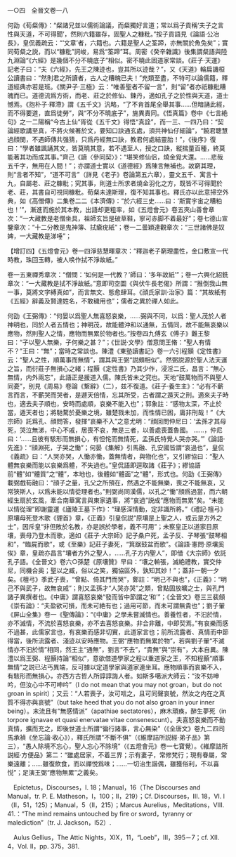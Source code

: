 一○四　全晉文卷一八

何劭《荀粲傳》：“粲諸兄並以儒術論議，而粲獨好言道；常以爲子貢稱‘夫子之言性與天道，不可得聞’，然則六籍雖存，固聖人之糠粃。”按子貢語見《論語·公冶長》，皇侃義疏云：“‘文章’者，六籍也。六籍是聖人之筌蹄，亦無關於魚兔矣”；實同荀粲之説，而以“糠粃”詞峻，易爲“筌蹄”耳。周密《癸辛雜識》後集謂粲語與陸九淵論“《六經》是幾個不分不曉底子”相似。密不曉此固道家常談。《莊子·天運》記老子曰：“夫《六經》，先王之陳迹也，豈其所以迹哉？”，又《天道》輪扁譏桓公讀書曰：“然則君之所讀者，古人之糟魄已夫！”充類至盡，不特可以論儒籍，釋道經典亦若是班。《關尹子·三極》云：“唯善聖者不留一言”，則“留”者亦祇糠粃糟魄而已。道德流爲方術，而老、莊之於修仙、鍊丹，適如孔子之於性與天道，道士憾焉。《抱朴子·釋滯》謂《五千文》汎略，“了不肯首尾全舉其事……但暗誦此經，而不得要道，直爲徒勞”，與“不分不曉底子”，施異責同。《悟真篇》卷中《七言絶句》之一二陽稱“今古上仙”胥從《五千文》得悟“真詮”，而一三、一四乃曰：“契論經歌講至真，不將火候著於文，要知口訣通玄處，須共神仙仔細論”，“饒君聰慧過顔閔，不遇師傳共强猜，只爲丹經無口訣，教君何處結靈胎！”，《後序》復曰：“學者雖諷誦其文，皆莫曉其意，若不遇至人，授之口訣，縱揣量百種，終莫能著其功而成其事。”齊己《讀〈參同契〉》：“堪笑修仙侣，燒金覓大還。……悲哉五千字，無用在人間！”；亦謂道士實以《道德經》爲陳言無補也。故窮其理，則“言者不知”，“道不可言”（詳見《老子》卷論第五六章），靈文五千、寓言十九，自屬老、莊之糠粃；究其事，則道士所求者燒金羽化之方，既皆不可得聞於老、莊，其書自可視同糠粃。荀粲未達斯理，復不知其事也。釋氏亦以此意掃空外典，如《高僧傳》二集卷二二《本濟傳》：“於六經三史……曰：‘斯實宇宙之糟粕也！’”，漸進而施於其本教，出語却更粗率，如《五燈會元》卷五夾山善會章次：“一大藏教是老僧坐具，祖師玄旨是破草鞋，寧可赤脚不着最好”；卷七德山宣鑒章次：“十二分教是鬼神簿、拭瘡疣紙”；卷一二曇穎達觀章次：“三世諸佛是奴婢，一大藏教是涕唾”；

【增訂四】《五燈會元》卷一四淨慈慧暉章次：“釋迦老子窮理盡性，金口敷宣一代時教，珠回玉轉，被人唤作拭不淨故紙。”

卷一五東禪秀章次：“僧問：‘如何是一代教？’師曰：‘多年故紙’”；卷一六興化紹銑章次：“一大藏教是拭不淨故紙。”意即司空圖《與伏牛長老偈》所謂：“推倒我山無一事，莫將文字縛真如”，而言無文、態愈肆耳。《顔氏家訓·治家》篇：“其故紙有《五經》辭義及賢達姓名，不敢穢用也”；儒者之異於禪人如此。

何劭《王弼傳》：“何晏以爲聖人無喜怒哀樂，……弼與不同，以爲：聖人茂於人者神明也，同於人者五情也；神明茂，故能體沖和以通無，五情同，故不能無哀樂以應物，然則聖人之情，應物而無累於物者也。”按卷四九傅玄《傅子》難王黎曰：“子以聖人無樂，子何樂之甚？”；《世説·文學》僧意問王脩：“聖人有情不？”王曰：“無”；當時之常談也。陳澧《東塾讀書記》卷一六引程顥《定性書》云：“聖人之性，順萬事而無情”，謂其與王弼“説頗相似”。然弼説源於聖人法天運之旨，而衍莊子無損心之緒；程顥《定性書》乃其少作，浸淫二氏，昌言：“無心無情，内外兩忘”，此語正是援道入儒。陳氏皆未之究也。天地“鼓萬物而不與聖人同憂”，别見《周易》卷論《繫辭》（二），兹不復道。《莊子·養生主》：“必有不蘄言而言，不蘄哭而哭者，是遯天倍情，忘其所受，古者謂之遁天之刑。適來夫子時也，適去夫子順也，安時而處順，哀樂不能入也”；郭象註：“感物太深，不止於當，遁天者也；將馳騖於憂樂之境，雖楚戮未加，而性情已困，庸非刑哉！”《大宗師》託爲孔、顔問答，發揮“哀樂不入”之意尤明：“顔回問仲尼曰：‘孟孫才其母死，哭泣無涕，中心不戚，居喪不哀，無是三者，以善處喪蓋魯國。
……，仲尼曰：‘……且彼有駭形而無損心，有怛㤞而無情死，孟孫氏特覺人哭亦哭。’”《論語·先進》：“顔淵死，子哭之慟”；何晏《集解》引馬融、孔安國皆謂“哀過也”，皇侃《義疏》曰：“人哭亦哭，人慟亦慟，蓋無情者，與物化也”，又引繆協曰：“聖人體無哀樂而能以哀樂爲體，不失過也。”皇侃語即逕取諸《莊子》；繆協語前“體”如“體質”之“體”，本地也，後體如“體面”之“體”，形式也。何劭《王弼傳》載弼戲荀融曰：“顔子之量，孔父之所預在，然遇之不能無樂，喪之不能無哀，又常狹斯人，以爲未能以情從理者也。”則弼尚同漢儒，以孔之“慟”顔爲過當，而六朝經生扇於玄風，牽合南華寓言與東家遺事，將“哀過”説成“應物而無累”矣。“未能以情從理”即謝靈運《廬陵王墓下作》：“理感深情動，定非識所將。”《禮記·檀弓》原壤母死登木歌《貍首》章，《正義》引皇侃説“原壤是上聖之人，或云是方外之士”，因斥皇“非但敗於名教，亦是誤於學者，義不可用”；未察皇正以道家目原壤，喪母乃登木而歌，適如《莊子·大宗師》記子桑户死，孟子反、子琴張“鼓琴相和”，“臨屍而歌”，或《至樂》記莊子妻死，“箕踞鼓盆而歌”。《論語·憲問·原壤奚俟》章，皇疏亦昌言“壤者方外之聖人，……孔子方内聖人”，即借《大宗師》依託孔子語。《全晉文》卷六○孫楚《原壤贊》早曰：“壤之輈張，滅絶禮教，實交仲尼，同機合奥；聖以之臧，俗以之笑，獨協區外，孰知其妙！”；蓋非一朝一夕矣。《檀弓》季武子喪，“曾點、倚其門而哭”，鄭註：“明己不與也”，《正義》：“明己不與武子，故無哀戚”；則又孟孫才“人哭亦哭”之類，曾點固放曠之士，與孔門諸子異撰者也。《中庸》謂喜怒哀樂“發而皆中節謂之‘和’”；《全晉文》卷三三裴頠《崇有論》：“夫盈欲可損，而未可絶有也；過用可節，而未可謂無貴也”；劉子翬《屏山全集》卷一《聖傳論》：“《中庸》之學未嘗滅情也。善養性者，不汩於情，亦不滅情，不流於喜怒哀樂，亦不去喜怒哀樂。非合非離，中即契焉。”有哀樂而感不過甚，此儒家言也，有哀樂而感非切實，此道家言也；前所流露者、真情而中節得當，後所流露者、淺迹以安時應物。王弼“應物而無累於物”，若與劉子翬“不滅情亦不汩於情”相同，然王主“通無”，劉言“不去”，“貴無”與“崇有”，大本自異。陳澧以爲王弼、程顥持論“相似”，意欲借道學家之程以重道家之王，不知程顥“順事無情”之説已沾丐異端，反可據以定道學家與道家連坐耳。應物順事而哀樂不入，有駭形而無損心，亦西方古哲人所諄諄誨人者。如斯多噶派大師云：“汝不妨呻吟，但汝心中不可呻吟”（I do not mean that you may not groan，but do not groan in spirit）；又云：“人若喪子，汝可唁之，且可同聲哀號，然汝之内在之真質不得亦與哀號”（but take heed that you do not also groan in your inner being）。末流且有“無感情派”（apathiae sectatores），麻木頑痪，醉生夢死（in torpore ignavae et quasi enervatae vitae consenescunt）。夫喜怒哀樂而不動真情，擴而充之，即後世道士所謂“徧行諸事，言心無染”（《全唐文》卷九二四司馬承禎《坐忘論·收心》），釋氏所謂“不斷不俱”（《維摩詰所説經·弟子品》第三），“愚人除境不忘心，聖人忘心不除境”（《五燈會元》卷一七寶覺）。《維摩詰所説經·方便品》第二：“雖處居家，不着三界；示有妻子，常修梵行；現有眷屬，常樂遠離；……雖復飲食，而以禪悦爲味；……一切治生諧偶，雖獲俗利，不以喜悦”；足演王弼“應物無累”之義矣。











　Epictetus，Discourses，I. 18；Manual，16（The Discourses and Manual，tr. P. E. Matheson，I，100；II，219）；Cf. Discourses，III. 18，VI. l（II，51，125）；Manual，5（II，215）；Marcus Aurelius，Meditations，VIII. 41.：“The mind remains untouched by fire or sword，tyranny or malediction”（tr. J. Jackson，l52）.

　Aulus Gellius，The Attic Nights，XIX，11，“Loeb”，III，395－7；cf. XII. 4，Vol. II，pp. 375，381.